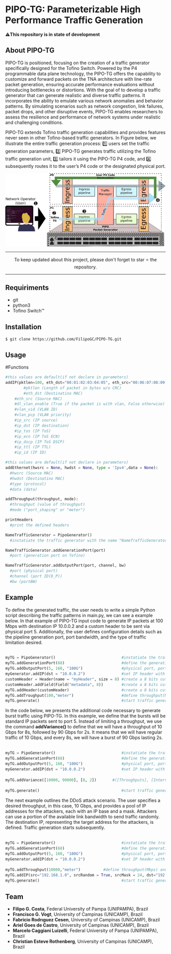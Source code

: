 # PIPO-TG: Parameterizable High Performance Traffic Generation
⚠️**This repository is in state of development**

## About PIPO-TG
PIPO-TG is positioned, focusing on the creation of a traffic generator specifically designed for the Tofino Switch. Powered by the P4 programmable data plane technology, the PIPO-TG offers the capability to customize and forward packets on the TNA architecture with line-rate packet generation, ensuring accurate performance evaluations without introducing bottlenecks or distortions. With the goal of to develop a traffic generator that can generate realistic and diverse traffic patterns. It incorporates the ability to emulate various network anomalies and behavior patterns. By simulating scenarios such as network congestion, link failures, packet drops, and other disruptive events, PIPO-TG enables researchers to assess the resilience and performance of network systems under realistic and challenging conditions.

PIPO-TG extends Tofino traffic generation capabilities and provides features never seen in other Tofino-based traffic generators. In Figure below, we illustrate the entire traffic generation process: 1️⃣ users set the traffic generation parameters, 2️⃣ PIPO-TG generates traffic utilizing the Tofino traffic generation unit, 3️⃣ tailors it using the PIPO-TG P4 code, and 4️⃣ subsequently routes it to the user’s P4 code or the designated physical port.

![Alt text](https://github.com/FilipoGC/PIPO-TG/blob/main/images/tg_mod.jpg)

___
<p align="center">
  To keep updated about this project, please don't forget to star ⭐️ the repository.
</p>

___
## Requiriments

- git
- python3
- Tofino Switch™

## Installation
```terminal
$ git clone https://github.com/FilipoGC/PIPO-TG.git
```
## Usage
#Functions
```python
#this values are default(if not declare in parameters)
addIP(pktlen=100, eth_dst="00:01:02:03:04:05", eth_src="00:06:07:08:09:0a", dl_vlan_enable=False, vlan_vid=0, vlan_pcp=0, dl_vlan_cfi=0, ip_src="192.168.0.1", ip_dst="192.168.0.2", ip_tos=0, ip_ecn=None, ip_dscp=None, ip_ttl=64, ip_id=0x0001, ip_ihl=None, ip_options=False, ip_proto=0)
        #pktlen (Length of packet in bytes w/o CRC)
        #eth_dst (Destinatino MAC)
	#eth_src (Source MAC)
	#dl_vlan_enable (True if the packet is with vlan, False otherwise)
	#vlan_vid (VLAN ID)
	#vlan_pcp (VLAN priority)
	#ip_src (IP source)
	#ip_dst (IP destination)
	#ip_tos (IP ToS)
	#ip_ecn (IP ToS ECN)
	#ip_dscp (IP ToS DSCP)
	#ip_ttl (IP TTL)
	#ip_id (IP ID)
```

```python
#this values are default(if not declare in parameters)
addEthernet(hwsrc = None, hwdst = None, type = 'Ipv4',data = None):
  #hwsrc (Source MAC)
  #hwdst (Destinatino MAC)
  #type (protocol)
  #data (data)
```

```python
addThroughput(throughput, mode):
  #throughput (value of throughput)
  #mode ("port_shaping" or "meter")
```

```python
printHeaders
  #print the defined headers
```

```python
NameTrafficGenerator = PipoGenerator()
  #instatiate the traffic generator with the name "NameTrafficGenerator"
```
```python
NameTrafficGenerator.addGenerationPort(port)
  #port (generation port on Tofino)
```

```python
NameTrafficGenerator.addOutputPort(port, channel, bw)
  #port (physical port)
  #channel (port ID(D_P))
  #bw (portBW)
```
## Example
To define the generated traffic, the user needs to write a simple Python script describing the traffic patterns in main.py, we can see a example below.
In that example of PIPO-TG input code to generate IP packets at 100 Mbps with destination IP 10.0.0.2 and a custom header to be sent via physical port 5. Additionally, the user defines configuration details such as the pipeline generation port, port bandwidth, and the type of traffic limitation desired.

```python

myTG = PipoGenerator()                             #instatiate the traffic generator
myTG.addGenerationPort(68)                         #define the generation port
myTG.addOutputPort(5, 160, "100G")                 #physical port, port ID(D_P), portBW
myGenerator.addIP(dst = "10.0.0.2")                #set IP header with destination address
customHeader = Header(name = "myHeader", size = 8) #create a 8 bits cutom header part 1
customHeader.addField(Field("metadata", 8))        #create a 8 bits cutom header part 1
myTG.addHeader(customHeader)                       #create a 8 bits cutom header part 3
myTG.addTroughput(100,"meter")                     #define throughput(Mbps) and the type(port_shaping or meter)
myTG.generate()                                    #start traffic generation

```

In the code below, we presents the additional code necessary to generate burst traffic using PIPO-TG. In this example, we define that the bursts will be standard IP packets sent to port 5. Instead of limiting a throughput, we use the command **addVariance()** to define that we will have a throughput of 10 Gbps for 8s, followed by 90 Gbps for 2s. It means that we will have regular traffic of 10 Gbps, and every 8s, we will have a burst of 90 Gbps lasting 2s.

```python

myTG = PipoGenerator()                             #instatiate the traffic generator
myTG.addGenerationPort(68)                         #define the generation port
myTG.addOutputPort(5, 160, "100G")                 #physical port, port ID(D_P), portBW
myGenerator.addIP(dst = "10.0.0.2")                #set IP header with destination address

myTG.addVariance([10000, 90000], [8, 2])	   #([Throughputs], [Intervals])

myTG.generate()                                    #start traffic generation
```
The next example outlines the DDoS attack scenario. The user specifies a desired throughput, in this case, 10 Gbps, and provides a pool of IP addresses for the attackers, each with an IP base and a mask. Attackers can use a portion of the available link bandwidth to send traffic randomly. The destination IP, representing the target address for the attackers, is defined. Traffic generation starts subsequently.

```python

myTG = PipoGenerator()                             #instatiate the traffic generator
myTG.addGenerationPort(68)                         #define the generation port
myTG.addOutputPort(5, 160, "100G")                 #physical port, port ID(D_P), portBW
myGenerator.addIP(dst = "10.0.0.2")                #set IP header with destination address

myTG.addThroughput(10000,"meter")		   #define throughput(Mbps) and the type(port_shaping or meter)
myTG.addIP(src="192.168.1.0", srcRandom = True, srcMask = 24, dst="192.168.2.2")
myTG.generate()                                    #start traffic generation
```

## Team

- **Filipo G. Costa**, Federal University of Pampa (UNIPAMPA), Brazil
- **Francisco G. Vogt**, University of Campinas (UNICAMP), Brazil
- **Fabricio Rodrıguez Cesen**, University of Campinas (UNICAMP), Brazil
- **Ariel Goes de Castro**, University of Campinas (UNICAMP), Brazil
- **Marcelo Caggiani Luizelli**, Federal University of Pampa (UNIPAMPA), Brazil 
- **Christian Esteve Rothenberg**, University of Campinas (UNICAMP), Brazil


